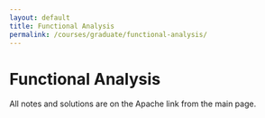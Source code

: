 ```yaml
---
layout: default
title: Functional Analysis
permalink: /courses/graduate/functional-analysis/
---
```


# Functional Analysis

All notes and solutions are on the Apache link from the main page.
